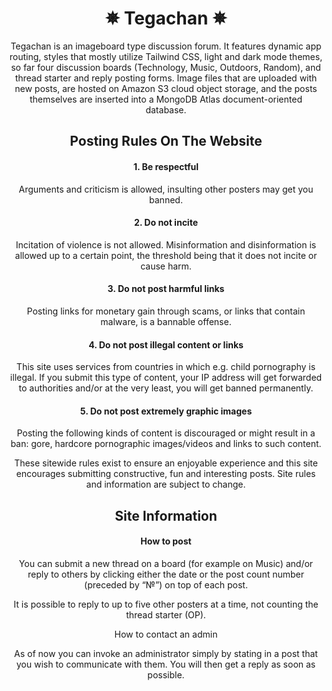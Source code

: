 <div align="center">
<h1>✵ Tegachan ✵</h1>

Tegachan is an imageboard type discussion forum. It features dynamic app routing, 
styles that mostly utilize Tailwind CSS, light and dark mode themes, so far four discussion 
boards (Technology, Music, Outdoors, Random), and thread starter and reply posting forms.
Image files that are uploaded with new posts, are hosted on Amazon S3 cloud object storage, 
and the posts themselves are inserted into a MongoDB Atlas document-oriented database.

<h2>Posting Rules On The Website</h2>

<h4>1. Be respectful</h4>

Arguments and criticism is allowed, insulting other posters may get you banned.

<h4>2. Do not incite</h4>

Incitation of violence is not allowed. Misinformation and disinformation is allowed up to a certain point, the threshold being that it does not incite or cause harm.

<h4>3. Do not post harmful links</h4>

Posting links for monetary gain through scams, or links that contain malware, is a bannable offense.

<h4>4. Do not post illegal content or links</h4>

This site uses services from countries in which e.g. child pornography is illegal. If you submit this type of content, your IP address will get forwarded to authorities and/or at the very least, you will get banned permanently.

<h4>5. Do not post extremely graphic images</h4>

Posting the following kinds of content is discouraged or might result in a ban: gore, hardcore pornographic images/videos and links to such content.

These sitewide rules exist to ensure an enjoyable experience and this site encourages submitting constructive, fun and interesting posts. Site rules and information are subject to change.

<h2>Site Information</h2>

<h4>How to post</h4>

You can submit a new thread on a board (for example on Music) and/or reply to others by clicking either the date or the post count number (preceded by “№”) on top of each post.

It is possible to reply to up to five other posters at a time, not counting the thread starter (OP).

How to contact an admin

As of now you can invoke an administrator simply by stating in a post that you wish to communicate with them. You will then get a reply as soon as possible.